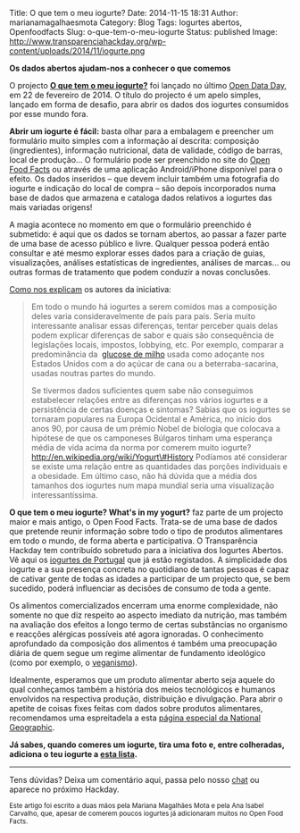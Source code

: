 Title: O que tem o meu iogurte?
Date: 2014-11-15 18:31
Author: marianamagalhaesmota
Category: Blog
Tags: Iogurtes abertos, Openfoodfacts
Slug: o-que-tem-o-meu-iogurte
Status: published
Image: http://www.transparenciahackday.org/wp-content/uploads/2014/11/iogurte.png

**Os dados abertos ajudam-nos a conhecer o que comemos**

O projecto **[O que tem o meu iogurte?](http://whatsinmyyogurt.com/ "What's in my yogurt")** foi lançado no último [Open Data Day](http://opendataday.org "Open Data Day"), em 22 de fevereiro de 2014. O título do projecto é um apelo simples, lançado em forma de desafio, para abrir os dados dos iogurtes consumidos por esse mundo fora.

**Abrir um iogurte é fácil:** basta olhar para a embalagem e preencher um formulário muito simples com a informação aí descrita: composição (ingredientes), informação nutricional, data de validade, código de barras, local de produção… O formulário pode ser preenchido no site do [Open Food Facts](http://pt.openfoodfacts.org/ "Open Food Facts") ou através de uma aplicação Android/iPhone disponível para o efeito. Os dados inseridos – que devem incluir também uma fotografia do iogurte e indicação do local de compra – são depois incorporados numa base de dados que armazena e cataloga dados relativos a iogurtes das mais variadas origens!

A magia acontece no momento em que o formulário preenchido é submetido: é aqui que os dados se tornam abertos, ao passar a fazer parte de uma base de acesso público e livre. Qualquer pessoa poderá então consultar e até mesmo explorar esses dados para a criação de guias, visualizações, análises estatísticas de ingredientes, análises de marcas… ou outras formas de tratamento que podem conduzir a novas conclusões.

[Como nos explicam](http://en.wiki.openfoodfacts.org/Project:What%27s_in_my_yogurt%3F "Sobre o What's in my Yogurt?") os autores da iniciativa:

> Em todo o mundo há iogurtes a serem comidos mas a composição deles varia consideravelmente de país para país. Seria muito interessante analisar essas diferenças, tentar perceber quais delas podem explicar diferenças de sabor e quais são consequência de legislações locais, impostos, lobbying, etc. Por exemplo, comparar a predominância da  [glucose de milho](http://en.wikipedia.org/wiki/High-fructose_corn_syrup "Glucose de Milhor = High Fructose Corn Syrup ") usada como adoçante nos Estados Unidos com a do açúcar de cana ou a beterraba-sacarina, usadas noutras partes do mundo.
>
> Se tivermos dados suficientes quem sabe não conseguimos estabelecer relações entre as diferenças nos vários iogurtes e a persistência de certas doenças e sintomas? Sabias que os iogurtes se tornaram populares na Europa Ocidental e América, no início dos anos 90, por causa de um prémio Nobel de biologia que colocava a hipótese de que os camponeses Búlgaros tinham uma esperança média de vida acima da norma por comerem muito iogurte? http://en.wikipedia.org/wiki/Yogurt\#History Podíamos até considerar se existe uma relação entre as quantidades das porções individuais e a obesidade. Em último caso, não há dúvida que a média dos tamanhos dos iogurtes num mapa mundial seria uma visualização interessantíssima.

**O que tem o meu iogurte? What's in my yogurt?** faz parte de um projecto maior e mais antigo, o Open Food Facts. Trata-se de uma base de dados que pretende reunir informação sobre todo o tipo de produtos alimentares em todo o mundo, de forma aberta e participativa. O Transparência Hackday tem contribuído sobretudo para a iniciativa dos Iogurtes Abertos. Vê aqui os [iogurtes de Portugal](http://pt.openfoodfacts.org/categoria/iogurtes "Iogurtes em Portugal") que já estão registados. A simplicidade dos iogurte e a sua presença concreta no quotidiano de tantas pessoas é capaz de cativar gente de todas as idades a participar de um projecto que, se bem sucedido, poderá influenciar as decisões de consumo de toda a gente.

Os alimentos comercializados encerram uma enorme complexidade, não somente no que diz respeito ao aspecto imediato da nutrição, mas também na avaliação dos efeitos a longo termo de certas substâncias no organismo e reacções alérgicas possíveis até agora ignoradas. O conhecimento aprofundado da composição dos alimentos é também uma preocupação diária de quem segue um regime alimentar de fundamento ideológico (como por exemplo, o [veganismo](http://pt.wikipedia.org/wiki/Veganismo "Veganismo")).

Idealmente, esperamos que um produto alimentar aberto seja aquele do qual conheçamos também a história dos meios tecnológicos e humanos envolvidos na respectiva produção, distribuição e divulgação. Para abrir o apetite de coisas fixes feitas com dados sobre produtos alimentares, recomendamos uma espreitadela a esta [página especial da National Geographic](http://www.nationalgeographic.com/foodfeatures/feeding-9-billion/ "National Geographic Food Feature").

**Já sabes, quando comeres um iogurte, tira uma foto e, entre colheradas, adiciona o teu iogurte a [esta lista](http://pt.openfoodfacts.org/categoria/iogurtes "Iogurtes! Anda connosco adicionar mais informação :-)").**

------------------------------------------------------------------------

Tens dúvidas? Deixa um comentário aqui, passa pelo nosso [chat](http://www.transparenciahackday.org/chat/ "Chat IRC") ou aparece no próximo Hackday.

<small>Este artigo foi escrito a duas mãos pela Mariana Magalhães Mota e pela Ana Isabel Carvalho, que, apesar de comerem poucos iogurtes já adicionaram muitos no Open Food Facts.</small>
